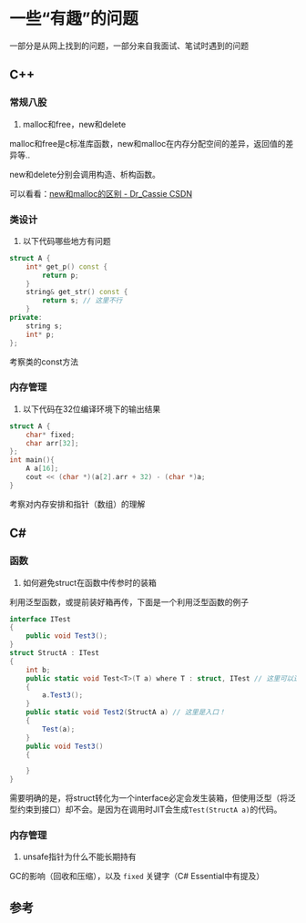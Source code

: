 # 一些“有趣”的问题

一部分是从网上找到的问题，一部分来自我面试、笔试时遇到的问题

## C++

### 常规八股

1. malloc和free，new和delete

malloc和free是c标准库函数，new和malloc在内存分配空间的差异，返回值的差异等..

new和delete分别会调用构造、析构函数。

可以看看：[new和malloc的区别 - Dr_Cassie CSDN](https://blog.csdn.net/Dr_Cassie/article/details/96494444)

### 类设计

1. 以下代码哪些地方有问题
```cpp
struct A {
    int* get_p() const {
        return p;
    }
    string& get_str() const {
        return s; // 这里不行
    }
private:
    string s;
    int* p;
};
```
考察类的const方法


### 内存管理

1. 以下代码在32位编译环境下的输出结果

```cpp
struct A {
    char* fixed;
    char arr[32];
};
int main(){
    A a[16];
    cout << (char *)(a[2].arr + 32) - (char *)a;
}
```
考察对内存安排和指针（数组）的理解

## C#

### 函数

1. 如何避免struct在函数中传参时的装箱

利用泛型函数，或提前装好箱再传，下面是一个利用泛型函数的例子

```csharp
interface ITest
{
    public void Test3();
}
struct StructA : ITest
{
    int b;
    public static void Test<T>(T a) where T : struct, ITest // 这里可以进一步用in修饰，减少值类型拷贝的开销。
    {
        a.Test3();
    }
    public static void Test2(StructA a) // 这里是入口！
    {
        Test(a);
    }
    public void Test3()
    {

    }
}
```
需要明确的是，将struct转化为一个interface必定会发生装箱，但使用泛型（将泛型约束到接口）却不会。是因为在调用时JIT会生成`Test(StructA a)`的代码。

### 内存管理

1. unsafe指针为什么不能长期持有

GC的影响（回收和压缩），以及 `fixed` 关键字（C# Essential中有提及）


## 参考